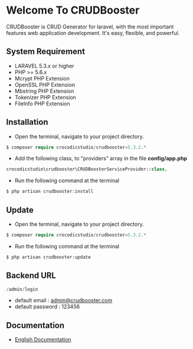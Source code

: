 # Welcome To CRUDBooster

CRUDBooster is CRUD Generator for laravel, with the most important features web application development. It's easy, flexible, and powerful.

## System Requirement 
- LARAVEL 5.3.x or higher
- PHP >= 5.6.x
- Mcrypt PHP Extension
- OpenSSL PHP Extension
- Mbstring PHP Extension
- Tokenizer PHP Extension
- FileInfo PHP Extension

## Installation
- Open the terminal, navigate to your project directory.
```php
$ composer require crocodicstudio/crudbooster=5.3.2.*
```
- Add the following class, to "providers" array in the file **config/app.php**
```php
crocodicstudio\crudbooster\CRUDBoosterServiceProvider::class,
```
- Run the following command at the terminal
```php
$ php artisan crudbooster:install
```

## Update
- Open the terminal, navigate to your project directory.
```php
$ composer require crocodicstudio/crudbooster=5.3.2.*
```
- Run the following command at the terminal
```php
$ php artisan crudbooster:update
```

## Backend URL
```php
/admin/login
```
- default email : admin@crudbooster.com
- default password : 123456

## Documentation
- [English Documentation](docs/en/index.md)
